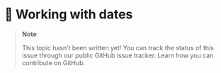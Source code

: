 # 🔧 Working with dates

> **Note**
> 
> This topic hasn’t been written yet! You can track the status of this issue through our public GitHub issue tracker. Learn how you can contribute on GitHub.
